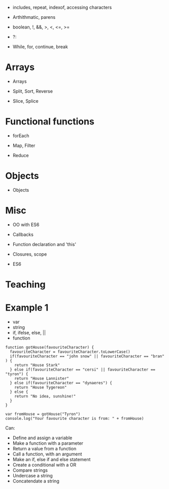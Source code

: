 * includes, repeat, indexof, accessing characters

* Arthithmatic, parens

* boolean, !, &&, >, <, <=, >=

* ?:


* While, for, continue, break

Arrays
======

* Arrays

* Split, Sort, Reverse

* Slice, Splice

Functional functions
====================

* forEach

* Map, Filter

* Reduce

Objects
=======

* Objects

Misc 
====

* OO with ES6

* Callbacks

* Function declaration and 'this'

* Closures, scope

* ES6

Teaching
========

Example 1
=========

* var
* string
* if, ifelse, else, ||
* function

```
function gotHouse(favouriteCharacter) {
  favouriteCharacter = favouriteCharacter.toLowerCase()
  if(favouriteCharacter == "john snow" || favouriteCharacter == "bran" ) {
    return "House Stark"
  } else if(favouriteCharacter == "cersi" || favouriteCharacter == "tyron") {
    return "House Lannister"
  } else if(favouriteCharacter == "dynaeres") {
    return "House Tygereon"
  } else {
    return "No idea, sunshine!"
  }
}

var fromHouse = gotHouse("Tyron")
console.log("Your favourite character is from: " + fromHouse)
```

Can:

* Define and assign a variable
* Make a function with a parameter
* Return a value from a function
* Call a function, with an argument
* Make an if, else if and else statement
* Create a conditional with a OR
* Compare strings
* Undercase a string
* Concatendate a string


